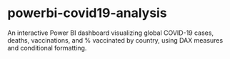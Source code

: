 # powerbi-covid19-analysis
An interactive Power BI dashboard visualizing global COVID-19 cases, deaths, vaccinations, and % vaccinated by country, using DAX measures and conditional formatting.
